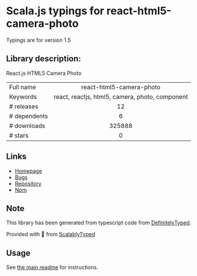 
# Scala.js typings for react-html5-camera-photo

Typings are for version 1.5

## Library description:
React.js HTML5 Camera Photo

|                    |                 |
| ------------------ | :-------------: |
| Full name          | react-html5-camera-photo |
| Keywords           | react, reactjs, html5, camera, photo, component |
| # releases         | 12 |
| # dependents       | 6 |
| # downloads        | 325888 |
| # stars            | 0 |

## Links
- [Homepage](https://mabelanger.github.io/react-html5-camera-photo/)
- [Bugs](https://github.com/mabelanger/react-html5-camera-photo/issues)
- [Repository](https://github.com/mabelanger/react-html5-camera-photo)
- [Npm](https://www.npmjs.com/package/react-html5-camera-photo)
    


## Note
This library has been generated from typescript code from [DefinitelyTyped](https://definitelytyped.org).

Provided with :purple_heart: from [ScalablyTyped](https://github.com/oyvindberg/ScalablyTyped)

## Usage
See [the main readme](../../readme.md) for instructions.


